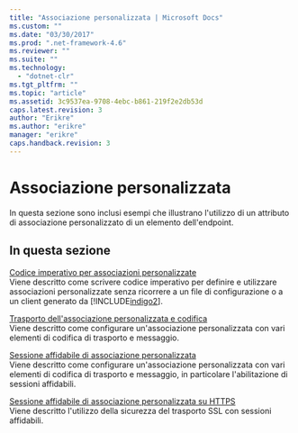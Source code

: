 ```yaml
---
title: "Associazione personalizzata | Microsoft Docs"
ms.custom: ""
ms.date: "03/30/2017"
ms.prod: ".net-framework-4.6"
ms.reviewer: ""
ms.suite: ""
ms.technology: 
  - "dotnet-clr"
ms.tgt_pltfrm: ""
ms.topic: "article"
ms.assetid: 3c9537ea-9708-4ebc-b861-219f2e2db53d
caps.latest.revision: 3
author: "Erikre"
ms.author: "erikre"
manager: "erikre"
caps.handback.revision: 3
---
```

# Associazione personalizzata
In questa sezione sono inclusi esempi che illustrano l'utilizzo di un attributo di associazione personalizzato di un elemento dell'endpoint.  
  
## In questa sezione  
 [Codice imperativo per associazioni personalizzate](../../../../docs/framework/wcf/samples/custom-binding-imperative.md)  
 Viene descritto come scrivere codice imperativo per definire e utilizzare associazioni personalizzate senza ricorrere a un file di configurazione o a un client generato da [!INCLUDE[indigo2](../../../../includes/indigo2-md.md)].  
  
 [Trasporto dell'associazione personalizzata e codifica](../../../../docs/framework/wcf/samples/custom-binding-transport-and-encoding.md)  
 Viene descritto come configurare un'associazione personalizzata con vari elementi di codifica di trasporto e messaggio.  
  
 [Sessione affidabile di associazione personalizzata](../../../../docs/framework/wcf/samples/custom-binding-reliable-session.md)  
 Viene descritto come configurare un'associazione personalizzata con vari elementi di codifica di trasporto e messaggio, in particolare l'abilitazione di sessioni affidabili.  
  
 [Sessione affidabile di associazione personalizzata su HTTPS](../../../../docs/framework/wcf/samples/custom-binding-reliable-session-over-https.md)  
 Viene descritto l'utilizzo della sicurezza del trasporto SSL con sessioni affidabili.